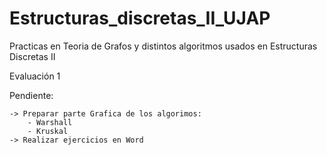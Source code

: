 # Estructuras_discretas_II_UJAP
Practicas en Teoria de Grafos y distintos algoritmos usados en Estructuras Discretas II

Evaluación 1

  Pendiente:
  
    -> Preparar parte Grafica de los algorimos:
        - Warshall
        - Kruskal
    -> Realizar ejercicios en Word
